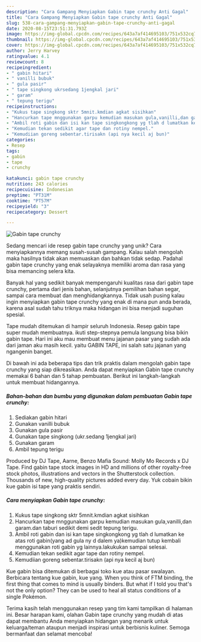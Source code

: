 ```yaml
---
description: "Cara Gampang Menyiapkan Gabin tape crunchy Anti Gagal"
title: "Cara Gampang Menyiapkan Gabin tape crunchy Anti Gagal"
slug: 538-cara-gampang-menyiapkan-gabin-tape-crunchy-anti-gagal
date: 2020-08-15T23:51:31.793Z
image: https://img-global.cpcdn.com/recipes/643a7af414695103/751x532cq70/gabin-tape-crunchy-foto-resep-utama.jpg
thumbnail: https://img-global.cpcdn.com/recipes/643a7af414695103/751x532cq70/gabin-tape-crunchy-foto-resep-utama.jpg
cover: https://img-global.cpcdn.com/recipes/643a7af414695103/751x532cq70/gabin-tape-crunchy-foto-resep-utama.jpg
author: Jerry Harvey
ratingvalue: 4.1
reviewcount: 8
recipeingredient:
- " gabin hitari"
- " vanilli bubuk"
- " gula pasir"
- " tape singkong ukrsedang 1jengkal jari"
- " garam"
- " tepung terigu"
recipeinstructions:
- "Kukus tape singkong sktr 5mnit.kmdian agkat sisihkan"
- "Hancurkan tape mnggunakan garpu kemudian masukan gula,vanilli,dan garam.dan taburi sedikit demi sedit tepung terigu."
- "Ambil roti gabin dan isi kan tape singkongkong yg tlah d lumatkan ke atas roti gabin(yang ad gula ny d dalem ya)kemudian tutup kembali menggunakan roti gabin yg lainnya.lakukukan sampai selesai."
- "Kemudian tekan sedikit agar tape dan rotiny nempel."
- "Kemudiian goreng sebentar.tirisakn (api nya kecil aj bun)"
categories:
- Resep
tags:
- gabin
- tape
- crunchy

katakunci: gabin tape crunchy 
nutrition: 243 calories
recipecuisine: Indonesian
preptime: "PT31M"
cooktime: "PT57M"
recipeyield: "3"
recipecategory: Dessert

---
```



![Gabin tape crunchy](https://img-global.cpcdn.com/recipes/643a7af414695103/751x532cq70/gabin-tape-crunchy-foto-resep-utama.jpg)

Sedang mencari ide resep gabin tape crunchy yang unik? Cara menyiapkannya memang susah-susah gampang. Kalau salah mengolah maka hasilnya tidak akan memuaskan dan bahkan tidak sedap. Padahal gabin tape crunchy yang enak selayaknya memiliki aroma dan rasa yang bisa memancing selera kita.

Banyak hal yang sedikit banyak mempengaruhi kualitas rasa dari gabin tape crunchy, pertama dari jenis bahan, selanjutnya pemilihan bahan segar, sampai cara membuat dan menghidangkannya. Tidak usah pusing kalau ingin menyiapkan gabin tape crunchy yang enak di mana pun anda berada, karena asal sudah tahu triknya maka hidangan ini bisa menjadi suguhan spesial.

Tape mudah ditemukan di hampir seluruh Indonesia. Resep gabin tape super mudah membuatnya. ikuti step-stepnya pemula langsung bisa bikin gabin tape. Hari ini aku mau membuat menu jajanan pasar yang sudah ada dari jaman aku masih kecil. yaitu GABIN TAPE, ini salah satu jajanan yang ngangenin banget.


Di bawah ini ada beberapa tips dan trik praktis dalam mengolah gabin tape crunchy yang siap dikreasikan. Anda dapat menyiapkan Gabin tape crunchy memakai 6 bahan dan 5 tahap pembuatan. Berikut ini langkah-langkah untuk membuat hidangannya.

<!--inarticleads1-->

##### Bahan-bahan dan bumbu yang digunakan dalam pembuatan Gabin tape crunchy:

1. Sediakan  gabin hitari
1. Gunakan  vanilli bubuk
1. Gunakan  gula pasir
1. Gunakan  tape singkong (ukr.sedang 1jengkal jari)
1. Gunakan  garam
1. Ambil  tepung terigu


Produced by DJ Tape, Aarne, Benzo Mafia Sound: Molly Mo Records x DJ Tape. Find gabin tape stock images in HD and millions of other royalty-free stock photos, illustrations and vectors in the Shutterstock collection. Thousands of new, high-quality pictures added every day. Yuk cobain bikin kue gabin isi tape yang praktis sendiri. 

<!--inarticleads2-->

##### Cara menyiapkan Gabin tape crunchy:

1. Kukus tape singkong sktr 5mnit.kmdian agkat sisihkan
1. Hancurkan tape mnggunakan garpu kemudian masukan gula,vanilli,dan garam.dan taburi sedikit demi sedit tepung terigu.
1. Ambil roti gabin dan isi kan tape singkongkong yg tlah d lumatkan ke atas roti gabin(yang ad gula ny d dalem ya)kemudian tutup kembali menggunakan roti gabin yg lainnya.lakukukan sampai selesai.
1. Kemudian tekan sedikit agar tape dan rotiny nempel.
1. Kemudiian goreng sebentar.tirisakn (api nya kecil aj bun)


Kue gabin bisa ditemukan di berbagai toko kue atau pasar swalayan. Berbicara tentang kue gabin, kue yang. When you think of FTM binding, the first thing that comes to mind is usually binders. But what if I told you that&#39;s not the only option? They can be used to heal all status conditions of a single Pokémon. 

Terima kasih telah menggunakan resep yang tim kami tampilkan di halaman ini. Besar harapan kami, olahan Gabin tape crunchy yang mudah di atas dapat membantu Anda menyiapkan hidangan yang menarik untuk keluarga/teman ataupun menjadi inspirasi untuk berbisnis kuliner. Semoga bermanfaat dan selamat mencoba!
